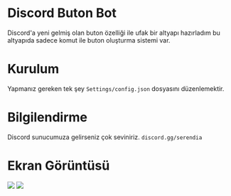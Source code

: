 # Discord Buton Bot

Discord'a yeni gelmiş olan buton özelliği ile ufak bir altyapı hazırladım bu altyapıda sadece komut ile buton oluşturma sistemi var.

# Kurulum

Yapmanız gereken tek şey `Settings/config.json` dosyasını düzenlemektir.

# Bilgilendirme

Discord sunucumuza gelirseniz çok seviniriz. `discord.gg/serendia`

# Ekran Görüntüsü

<img src="https://i.hizliresim.com/qybgbo3.png">
<img src="https://i.hizliresim.com/p4w00i2.png">
